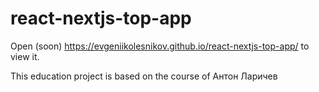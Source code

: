 # react-nextjs-top-app  
Open (soon) https://evgeniikolesnikov.github.io/react-nextjs-top-app/ to view it.  

This education project is based on the course of Антон Ларичев
